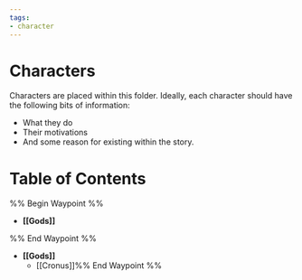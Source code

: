 ```yaml
---
tags:
- character
---
```

# Characters
Characters are placed within this folder. Ideally, each character should have the following bits of information:
- What they do
- Their motivations
- And some reason for existing within the story.
# Table of Contents
%% Begin Waypoint %%
- **[[Gods]]**

%% End Waypoint %%
- **[[Gods]]**
	- [[Cronus]]%% End Waypoint %%